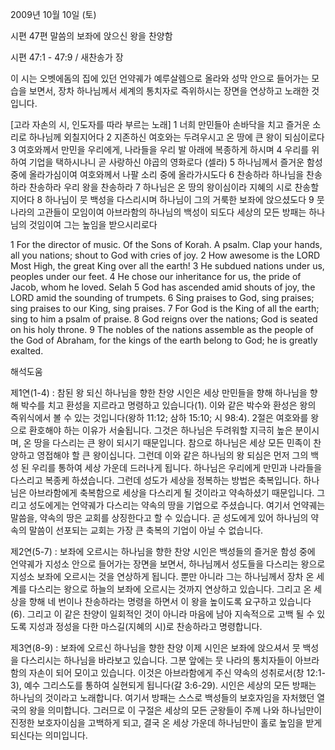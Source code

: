 2009년 10월 10일 (토)

시편 47편  말씀의 보좌에 앉으신 왕을 찬양함



시편 47:1 - 47:9 / 새찬송가  장


이 시는 오벳에돔의 집에 있던 언약궤가 예루살렘으로 올라와 성막 안으로 들어가는 모습을 보면서, 장차 하나님께서 세계의 통치자로 즉위하시는 장면을 연상하고 노래한 것입니다.   

[고라 자손의 시, 인도자를 따라 부르는 노래]  1 너희 만민들아 손바닥을 치고 즐거운 소리로 하나님께 외칠지어다   2 지존하신 여호와는 두려우시고 온 땅에 큰 왕이 되심이로다   3 여호와께서 만민을 우리에게, 나라들을 우리 발 아래에 복종하게 하시며   4 우리를 위하여 기업을 택하시나니 곧 사랑하신 야곱의 영화로다 (셀라)    5 하나님께서 즐거운 함성 중에 올라가심이여  여호와께서 나팔 소리 중에 올라가시도다   6 찬송하라 하나님을 찬송하라 찬송하라 우리 왕을 찬송하라   7 하나님은 온 땅의 왕이심이라 지혜의 시로 찬송할지어다    8 하나님이 뭇 백성을 다스리시며  하나님이 그의 거룩한 보좌에 앉으셨도다   9 뭇 나라의 고관들이 모임이여 아브라함의 하나님의 백성이 되도다  세상의 모든 방패는 하나님의 것임이여 그는 높임을 받으시리로다    

1 For the director of music. Of the Sons of Korah. A psalm. Clap your hands, all you nations; shout to God with cries of joy. 2 How awesome is the LORD Most High, the great King over all the earth! 3 He subdued nations under us, peoples under our feet. 4 He chose our inheritance for us, the pride of Jacob, whom he loved. Selah 5 God has ascended amid shouts of joy, the LORD amid the sounding of trumpets. 6 Sing praises to God, sing praises; sing praises to our King, sing praises. 7 For God is the King of all the earth; sing to him a psalm of praise. 8 God reigns over the nations; God is seated on his holy throne. 9 The nobles of the nations assemble as the people of the God of Abraham, for the kings of the earth belong to God; he is greatly exalted.

해석도움





제1연(1-4) : 참된 왕 되신 하나님을 향한 찬양  시인은 세상 만민들을 향해 하나님을 향해 박수를 치고 환성을 지르라고 명령하고 있습니다(1). 이와 같은 박수와 환성은 왕의 즉위식에서 볼 수 있는 것입니다(왕하 11:12; 삼하 15:10; 시 98:4). 2절은 여호와를 왕으로 환호해야 하는 이유가 서술됩니다. 그것은 하나님은 두려워할 지극히 높은 분이시며, 온 땅을 다스리는 큰 왕이 되시기 때문입니다. 참으로 하나님은 세상 모든 민족이 찬양하고 영접해야 할 큰 왕이십니다. 그런데 이와 같은 하나님의 왕 되심은 먼저 그의 백성 된 우리를 통하여 세상 가운데 드러나게 됩니다. 하나님은 우리에게 만민과 나라들을 다스리고 복종케 하셨습니다. 그런데 성도가 세상을 정복하는 방법은 축복입니다. 하나님은 아브라함에게 축복함으로 세상을 다스리게 될 것이라고 약속하셨기 때문입니다. 그리고 성도에게는 언약궤가 다스리는 약속의 땅을 기업으로 주셨습니다. 여기서 언약궤는 말씀을, 약속의 땅은 교회를 상징한다고 할 수 있습니다. 곧 성도에게 있어 하나님의 약속의 말씀이 선포되는 교회는 가장 큰 축복의 기업이 아닐 수 없습니다.      

제2연(5-7) : 보좌에 오르시는 하나님을 향한 찬양  시인은 백성들의 즐거운 함성 중에 언약궤가 지성소 안으로 들어가는 장면을 보면서, 하나님께서 성도들을 다스리는 왕으로 지성소 보좌에 오르시는 것을 연상하게 됩니다. 뿐만 아니라 그는 하나님께서 장차 온 세계를 다스리는 왕으로 하늘의 보좌에 오르시는 것까지 연상하고 있습니다. 그리고 온 세상을 향해 네 번이나 찬송하라는 명령을 하면서 이 왕을 높이도록 요구하고 있습니다(6). 그리고 이 같은 찬양이 일회적인 것이 아니라 마음에 남아 지속적으로 고백 될 수 있도록 지성과 정성을 다한 마스길(지혜의 시)로 찬송하라고 명령합니다.   

제3연(8-9) : 보좌에 오르신 하나님을 향한 찬양  이제 시인은 보좌에 앉으셔서 뭇 백성을 다스리시는 하나님을 바라보고 있습니다. 그분 앞에는 뭇 나라의 통치자들이 아브라함의 자손이 되어 모이고 있습니다. 이것은 아브라함에게 주신 약속의 성취로서(창 12:1-3), 예수 그리스도를 통하여 실현되게 됩니다(갈 3:6-29). 시인은 세상의 모든 방패는 하나님의 것이라고 노래합니다. 여기서 방패는 스스로 백성들의 보호자임을 자처했던 열국의 왕을 의미합니다. 그러므로 이 구절은 세상의 모든 군왕들이 주께 나와 하나님만이 진정한 보호자이심을 고백하게 되고, 결국 온 세상 가운데 하나님만이 홀로 높임을 받게 되신다는 의미입니다.
